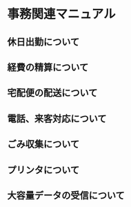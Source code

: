 # 事務関連マニュアル

## 休日出勤について

## 経費の精算について

## 宅配便の配送について

## 電話、来客対応について

## ごみ収集について

## プリンタについて

## 大容量データの受信について
